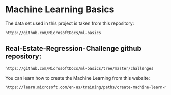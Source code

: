 # Machine Learning Basics

The data set used in this project is taken from this repository:
```bash
https://github.com/MicrosoftDocs/ml-basics
```

## Real-Estate-Regression-Challenge github repository:
```bash
https://github.com/MicrosoftDocs/ml-basics/tree/master/challenges
```
You can learn how to create the Machine Learning from this website:
```bash
https://learn.microsoft.com/en-us/training/paths/create-machine-learn-models/
```
